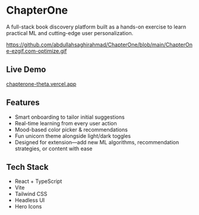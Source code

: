 # ChapterOne

A full-stack book discovery platform built as a hands-on exercise to learn practical ML and cutting-edge user personalization.

https://github.com/abdullahsaghirahmad/ChapterOne/blob/main/ChapterOne-ezgif.com-optimize.gif

## Live Demo
[chapterone-theta.vercel.app](https://chapterone-theta.vercel.app/)

## Features
- Smart onboarding to tailor initial suggestions
- Real-time learning from every user action
- Mood-based color picker & recommendations
- Fun unicorn theme alongside light/dark toggles
- Designed for extension—add new ML algorithms, recommendation strategies, or content with ease

## Tech Stack
- React + TypeScript
- Vite
- Tailwind CSS
- Headless UI
- Hero Icons
